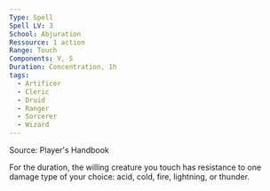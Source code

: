 ```yaml
---
Type: Spell
Spell LV: 3
School: Abjuration
Ressource: 1 action
Range: Touch
Components: V, S
Duration: Concentration, 1h
tags:
  - Artificer
  - Cleric
  - Druid
  - Ranger
  - Sorcerer
  - Wizard
---
```

Source: Player's Handbook

For the duration, the willing creature you touch has resistance to one damage type of your choice: acid, cold, fire, lightning, or thunder.